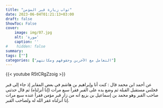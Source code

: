 ```yaml
---
title: "ثواب زيارة قبر المؤمن" 
date: 2023-06-04T01:21:13+03:00
draft: false
ShowToc: False
cover:
    image: img/07.jpg
    alt: 'صورة'
    caption: ''
#    hidden: false
summary: 
tags: [""]
categories: ["التعامل مع الآخرين وحقوقهم ومكانتهم"]
---
```

{{< youtube R5tCRgZzoig >}}  
 <br>
عن أحمد
ابن محمد قال : كنت أنا وإبراهيم بن هاشم في بعض المقابر إذ جاء إلى
قبر فجلس مستقبل القبلة ثم وضع يده على القبر فقرأ سبع مرات (إنا
أنزلناه) ثم قال حدثني صاحب القبر وهو محمد بن إسماعيل بن بزيع انه
من زار قبر مؤمن فقرأ عنده سبع مرات إنا أنزلناه غفر الله له
ولصاحب القبر.


